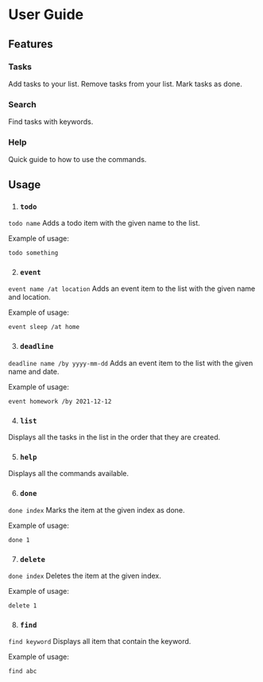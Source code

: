 # User Guide

## Features 

### Tasks

Add tasks to your list.
Remove tasks from your list.
Mark tasks as done.

### Search
Find tasks with keywords.

### Help
Quick guide to how to use the commands.

## Usage

1. ### `todo`
`todo name` Adds a todo item with the given name to the list.

Example of usage: 

`todo something`

2. ### `event`
`event name /at location` Adds an event item to the list with the given name and location.

Example of usage:

`event sleep /at home`

3. ### `deadline`
`deadline name /by yyyy-mm-dd` Adds an event item to the list with the given name and date.

Example of usage:

`event homework /by 2021-12-12`

4. ### `list`
Displays all the tasks in the list in the order that they are created.

5. ### `help`
Displays all the commands available.

6. ### `done`
`done index` Marks the item at the given index as done.

Example of usage:

`done 1`

7. ### `delete`
`done index` Deletes the item at the given index.

Example of usage:

`delete 1`

8. ### `find`
`find keyword` Displays all item that contain the keyword.

Example of usage:

`find abc`